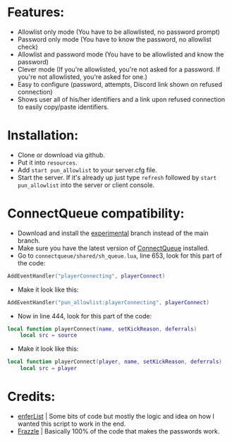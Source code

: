 # Features:
- Allowlist only mode (You have to be allowlisted, no password prompt)
- Password only mode (You have to know the password, no allowlist check)
- Allowlist and password mode (You have to be allowlisted and know the password)
- Clever mode (If you're allowlisted, you're not asked for a password. If you're not allowlisted, you're asked for one.)
- Easy to configure (password, attempts, Discord link shown on refused connection)
- Shows user all of his/her identifiers and a link upon refused connection to easily copy/paste identifiers.



# Installation:
- Clone or download via github.
- Put it into `resources`.
- Add `start pun_allowlist` to your server.cfg file.
- Start the server. If it's already up just type `refresh` followed by `start pun_allowlist` into the server or client console.



# ConnectQueue compatibility:
- Download and install the [experimental](https://github.com/Puntherline/pun_allowlist/tree/experimental) branch instead of the main branch.
- Make sure you have the latest version of [ConnectQueue](https://github.com/Nick78111/ConnectQueue) installed.
- Go to `connectqueue/shared/sh_queue.lua`, line 653, look for this part of the code:
```lua
AddEventHandler("playerConnecting", playerConnect)
```
- Make it look like this:
```lua
AddEventHandler("pun_allowlist:playerConnecting", playerConnect)
```
- Now in line 444, look for this part of the code:
```lua
local function playerConnect(name, setKickReason, deferrals)
	local src = source
```
- Make it look like this:
```lua
local function playerConnect(player, name, setKickReason, deferrals)
	local src = player
```



# Credits:
- [enferList](https://forum.cfx.re/t/release-enferlist-another-whitelist-script/81697) | Some bits of code but mostly the logic and idea on how I wanted this script to work in the end.
- [Frazzle](https://gist.github.com/FrazzIe/f59813c137496cd94657e6de909775aa) | Basically 100% of the code that makes the passwords work.
